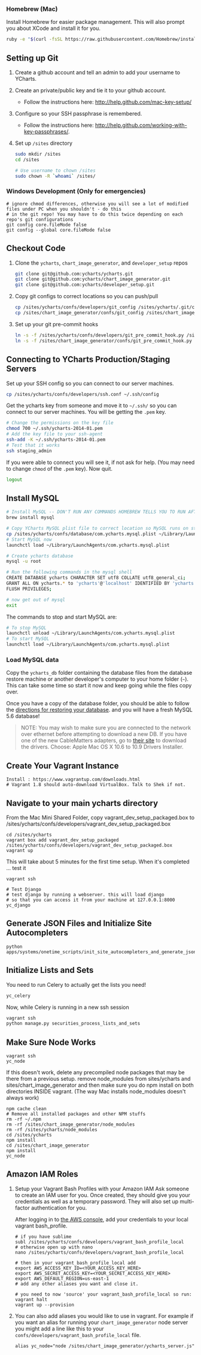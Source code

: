 ### Homebrew (Mac)
Install Homebrew for easier package management. This will also prompt you about XCode and install it for you.

```bash
ruby -e "$(curl -fsSL https://raw.githubusercontent.com/Homebrew/install/master/install)"
```

## Setting up Git
1. Create a github account and tell an admin to add your username to YCharts.
1. Create an private/public key and tie it to your github account.
    * Follow the instructions here: http://help.github.com/mac-key-setup/
1. Configure so your SSH passphrase is remembered.
    * Follow the instructions here: http://help.github.com/working-with-key-passphrases/.
1. Set up `/sites` directory

    ```bash
    sudo mkdir /sites
    cd /sites

    # Use username to chown /sites
    sudo chown -R `whoami` /sites/
    ```

### Windows Development (Only for emergencies)
```
# ignore chmod differences, otherwise you will see a lot of modified files under PC when you shouldn't - do this 
# in the git repo! You may have to do this twice depending on each repo's git configurations
git config core.fileMode false
git config --global core.fileMode false
```
## Checkout Code
1. Clone the `ycharts`, `chart_image_generator`, and `developer_setup` repos

    ```bash
    git clone git@github.com:ycharts/ycharts.git
    git clone git@github.com:ycharts/chart_image_generator.git
    git clone git@github.com:ycharts/developer_setup.git
    ```

1. Copy git configs to correct locations so you can push/pull

    ```bash
    cp /sites/ycharts/confs/developers/git_config /sites/ycharts/.git/config
    cp /sites/chart_image_generator/confs/git_config /sites/chart_image_generator/.git/config
    ```

1. Set up your git pre-commit hooks

    ```bash
    ln -s -f /sites/ycharts/confs/developers/git_pre_commit_hook.py /sites/ycharts/.git/hooks/pre-commit
    ln -s -f /sites/chart_image_generator/confs/git_pre_commit_hook.py /sites/chart_image_generator/.git/hooks/pre-commit
    ```


## Connecting to YCharts Production/Staging Servers
Set up your SSH config so you can connect to our server machines.

```bash
cp /sites/ycharts/confs/developers/ssh.conf ~/.ssh/config
```

Get the ycharts key from someone and move it to `~/.ssh/` so you
can connect to our server machines.  You will be getting the `.pem` key.

```bash
# Change the permissions on the key file
chmod 700 ~/.ssh/ycharts-2014-01.pem
# Add the key file to your ssh-agent
ssh-add -K ~/.ssh/ycharts-2014-01.pem
# Test that it works
ssh staging_admin
```

If you were able to connect you will see it, if not ask for help.
(You may need to change `chmod` of the `.pem` key). Now quit.

```bash
logout
```

## Install MySQL

```bash
# Install MySQL -- DON'T RUN ANY COMMANDS HOMEBREW TELLS YOU TO RUN AFTER INSTALLATION!
brew install mysql

# Copy YCharts MySQL plist file to correct location so MySQL runs on startup
cp /sites/ycharts/confs/database/com.ycharts.mysql.plist ~/Library/LaunchAgents
# Start MySQL now
launchctl load ~/Library/LaunchAgents/com.ycharts.mysql.plist

# Create ycharts database
mysql -u root

# Run the following commands in the mysql shell
CREATE DATABASE ycharts CHARACTER SET utf8 COLLATE utf8_general_ci;
GRANT ALL ON ycharts.* to 'ycharts'@'localhost' IDENTIFIED BY 'ycharts';
FLUSH PRIVILEGES;

# now get out of mysql
exit
```

The commands to stop and start MySQL are:

```bash
# To stop MySQL
launchctl unload ~/Library/LaunchAgents/com.ycharts.mysql.plist
# To start MySQL
launchctl load ~/Library/LaunchAgents/com.ycharts.mysql.plist
```

### Load MySQL data
Copy the `ycharts_db` folder containing the database files from the database restore machine
or another developer's computer to your home folder (`~`). This can take some time so start
it now and keep going while the files copy over.

Once you have a copy of the database folder, you should be able to follow the
[directions for restoring your database](https://github.com/ycharts/ycharts/wiki/Restoring-Database).
and you will have a fresh MySQL 5.6 database!

> NOTE: You may wish to make sure you are connected to the network over ethernet before attempting
to download a new DB. If you have one of the new CableMatters adapters, go to
[their site](http://www.asix.com.tw/download.php?sub=driverdetail&PItemID=131 "Welcome to 1995")
to download the drivers.  Choose: Apple Mac OS X 10.6 to 10.9 Drivers Installer.

## Create Your Vagrant Instance
```
Install : https://www.vagrantup.com/downloads.html
# Vagrant 1.8 should auto-download VirtualBox. Talk to Shek if not.
```

## Navigate to your main ycharts directory
From the Mac Mini Shared Folder, copy vagrant_dev_setup_packaged.box to /sites/ycharts/confs/developers/vagrant_dev_setup_packaged.box
```
cd /sites/ycharts
vagrant box add vagrant_dev_setup_packaged /sites/ycharts/confs/developers/vagrant_dev_setup_packaged.box
vagrant up
```
This will take about 5 minutes for the first time setup. When it's completed ... test it
```
vagrant ssh

# Test Django
# test django by running a webserver. this will load django
# so that you can access it from your machine at 127.0.0.1:8000
yc_django
```

## Generate JSON Files and Initialize Site Autocompleters
```
python apps/systems/onetime_scripts/init_site_autocompleters_and_generate_json.py
```

## Initialize Lists and Sets
You need to run Celery to actually get the lists you need!
```bash
yc_celery
```

Now, while Celery is running in a new ssh session
```bash
vagrant ssh
python manage.py securities_process_lists_and_sets
```

## Make Sure Node Works
```
vagrant ssh
yc_node
```
If this doesn't work, delete any precompiled node packages that may be there from a previous setup. remove node_modules from sites/ycharts and sites/chart_image_generator and then make sure you do npm install on both directories INSIDE vagrant. (The way Mac installs node_modules doesn't always work)
```
npm cache clean
# Remove all installed packages and other NPM stuffs
rm -rf ~/.npm
rm -rf /sites/chart_image_generator/node_modules
rm -rf /sites/ycharts/node_modules
cd /sites/ycharts
npm install
cd /sites/chart_image_generator
npm install
yc_node
```

## Amazon IAM Roles
1. Setup your Vagrant Bash Profiles with your Amazon IAM
   Ask someone to create an IAM user for you. Once created, they should give you
   your credentials as well as a temporary password. They will also set up multi-factor
   authentication for you.

   After logging in to [the AWS console](https://ycharts.signin.aws.amazon.com/console), add
   your credentials to your local vagrant bash_profile.
   
   ```
   # if you have sublime
   subl /sites/ycharts/confs/developers/vagrant_bash_profile_local
   # otherwise open up with nano
   nano /sites/ycharts/confs/developers/vagrant_bash_profile_local

   # then in your vagrant_bash_profile_local add
   export AWS_ACCESS_KEY_ID=<YOUR_ACCESS_KEY_HERE>
   export AWS_SECRET_ACCESS_KEY=<YOUR_SECRET_ACCESS_KEY_HERE>
   export AWS_DEFAULT_REGION=us-east-1
   # add any other aliases you want and close it.

   # you need to now 'source' your vagrant_bash_profile_local so run:
   vagrant halt
   vagrant up --provision
   ```
1. You can also add aliases you would like to use in vagrant. For example if you want an alias for running your `chart_image_generator` node server you might add a line like this to your `confs/developers/vagrant_bash_profile_local` file.

    ```
    alias yc_node="node /sites/chart_image_generator/ycharts_server.js"
    ```

